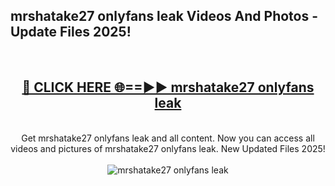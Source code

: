 <h2>mrshatake27 onlyfans leak Videos And Photos - Update Files 2025!</h2>
<br>
<div align="center">
<h2><a href="https://linkcuts.com/hfmhzwbr" rel="nofollow">🔴 CLICK HERE 🌐==►► mrshatake27 onlyfans leak</a></h2>
<br>
Get mrshatake27 onlyfans leak and all content. Now you can access all videos and pictures of mrshatake27 onlyfans leak. New Updated Files 2025!
<br>
<br>
<a href="https://linkcuts.com/hfmhzwbr" rel="nofollow" data-target="animated-image.originalLink"><img src="https://i.ibb.co.com/WyWwxjT/player-gif2.gif" alt="mrshatake27 onlyfans leak" style="max-width: 100%; display: inline-block;" data-target="animated-image.originalImage"></a>
</div>
<br>